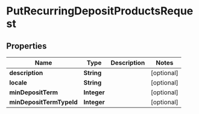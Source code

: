 
# PutRecurringDepositProductsRequest

## Properties
Name | Type | Description | Notes
------------ | ------------- | ------------- | -------------
**description** | **String** |  |  [optional]
**locale** | **String** |  |  [optional]
**minDepositTerm** | **Integer** |  |  [optional]
**minDepositTermTypeId** | **Integer** |  |  [optional]



